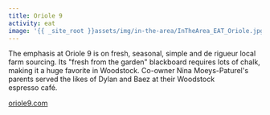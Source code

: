 ```yaml
---
title: Oriole 9
activity: eat
image: '{{ _site_root }}assets/img/in-the-area/InTheArea_EAT_Oriole.jpg'
---
```

<p>The emphasis at Oriole 9 is on fresh,&nbsp;seasonal, simple and de rigueur local farm sourcing. Its "fresh from the garden" blackboard requires lots of chalk, making it a huge&nbsp;favorite&nbsp;in Woodstock. Co-owner&nbsp;Nina Moeys-Paturel's parents served the likes of Dylan and Baez at their Woodstock espresso&nbsp;café.</p><p><a href="http://www.oriole9.com" target="_blank">oriole9.com</a></p>